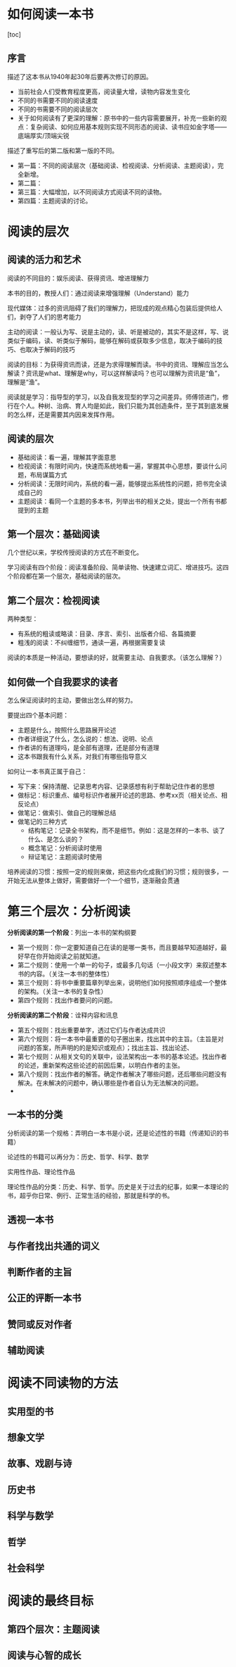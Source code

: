 # 如何阅读一本书

[toc]

## 序言

描述了这本书从1940年起30年后要再次修订的原因。
- 当前社会人们受教育程度更高，阅读量大增，读物内容发生变化
- 不同的书需要不同的阅读速度
- 不同的书需要不同的阅读层次
- 关于如何阅读有了更深的理解：原书中的一些内容需要展开，补充一些新的观点：复杂阅读、如何应用基本规则实现不同形态的阅读、读书应如金字塔——底端厚实/顶端尖锐

描述了重写后的第二版和第一版的不同。
- 第一篇：不同的阅读层次（基础阅读、检视阅读、分析阅读、主题阅读），完全新增。
- 第二篇：
- 第三篇：大幅增加，以不同阅读方式阅读不同的读物。
- 第四篇：主题阅读的讨论。

# 阅读的层次

## 阅读的活力和艺术

阅读的不同目的：娱乐阅读、获得资讯、增进理解力

本书的目的，教授人们：通过阅读来增强理解（Understand）能力

现代媒体：过多的资讯阻碍了我们的理解力，把现成的观点精心包装后提供给人们，剥夺了人们的思考能力

主动的阅读：一般认为写、说是主动的，读、听是被动的，其实不是这样，写、说类似于编码，读、听类似于解码，能够在解码或获取多少信息，取决于编码的技巧、也取决于解码的技巧

阅读的目标：为获得资讯而读，还是为求得理解而读。书中的资讯、理解应当怎么解读？资讯是what、理解是why，可以这样解读吗？也可以理解为资讯是“鱼”，理解是“渔”。

阅读就是学习：指导型的学习，以及自我发现型的学习之间差异。师傅领进门，修行在个人。种树、治病、育人均是如此，我们只能为其创造条件，至于其到底发展的怎么样，还是需要其内因来发挥作用。

## 阅读的层次

- 基础阅读：看一遍，理解其字面意思
- 检视阅读：有限时间内，快速而系统地看一遍，掌握其中心思想，要谈什么问题，布局谋篇方式
- 分析阅读：无限时间内，系统的看一遍，能够提出系统性的问题，把书完全读成自己的
- 主题阅读：看同一个主题的多本书，列举出书的相关之处，提出一个所有书都提到的主题

## 第一个层次：基础阅读

几个世纪以来，学校传授阅读的方式在不断变化。

学习阅读有四个阶段：阅读准备阶段、简单读物、快速建立词汇、增进技巧。这四个阶段都在第一个层次，基础阅读的层次。

## 第二个层次：检视阅读

两种类型：
- 有系统的粗读或略读：目录、序言、索引、出版者介绍、各篇摘要
- 粗浅的阅读：不纠缠细节，通读一遍，再根据需要复读

阅读的本质是一种活动，要想读的好，就需要主动、自我要求。（该怎么理解？）

## 如何做一个自我要求的读者

怎么保证阅读时的主动，要做出怎么样的努力。

要提出四个基本问题：
- 主题是什么，按照什么思路展开论述
- 作者详细说了什么，怎么说的：想法、说明、论点
- 作者讲的有道理吗，是全部有道理，还是部分有道理
- 这本书跟我有什么关系，对我们有哪些指导意义

如何让一本书真正属于自己：
- 写下来：保持清醒、记录思考内容、记录感想有利于帮助记住作者的思想
- 做标记：标识重点、编号标识作者展开论述的思路、参考xx页（相关论点、相反论点）
- 做笔记：做索引、做自己的理解总结
- 做笔记的三种方式
    - 结构笔记：记录全书架构，而不是细节。例如：这是怎样的一本书、谈了什么、是怎么谈的？
    - 概念笔记：分析阅读时使用
    - 辩证笔记：主题阅读时使用

培养阅读的习惯：按照一定的规则来做，把这些内化成我们的习惯；规则很多，一开始无法从整体上做好，需要做好一个一个细节，逐渐融会贯通

# 第三个层次：分析阅读

**分析阅读的第一个阶段**：列出一本书的架构纲要
- 第一个规则：你一定要知道自己在读的是哪一类书，而且要越早知道越好，最好早在你开始阅读之前就知道。
- 第二个规则：使用一个单一的句子，或最多几句话（一小段文字）来叙述整本书的内容。（关注一本书的整体性）
- 第三个规则：将书中重要篇章列举出来，说明他们如何按照顺序组成一个整体的架构。（关注一本书的复杂性）
- 第四个规则：找出作者要问的问题。

**分析阅读的第二个阶段**：诠释内容和讯息
- 第五个规则：找出重要单字，透过它们与作者达成共识
- 第六个规则：将一本书中最重要的句子圈出来，找出其中的主旨。（主旨是对问题的答案，所声明的的是知识或观点）；找出主旨、找出论述、
- 第七个规则：从相关文句的关联中，设法架构出一本书的基本论述。找出作者的论述，重新架构这些论述的前因后果，以明白作者的主张。
- 第八个规则：找出作者的解答。确定作者解决了哪些问题，还后哪些问题没有解决。在未解决的问题中，确认哪些是作者自认为无法解决的问题。
- 

## 一本书的分类

分析阅读的第一个规格：弄明白一本书是小说，还是论述性的书籍（传递知识的书籍）

论述性的书籍可以再分为：历史、哲学、科学、数学

实用性作品、理论性作品

理论性作品的分类：历史、科学、哲学。历史是关于过去的纪事，如果一本理论的书，超乎你日常、例行、正常生活的经验，那就是科学的书。

## 透视一本书

## 与作者找出共通的词义

## 判断作者的主旨

## 公正的评断一本书

## 赞同或反对作者

## 辅助阅读

# 阅读不同读物的方法

## 实用型的书

## 想象文学

## 故事、戏剧与诗

## 历史书

## 科学与数学

## 哲学

## 社会科学

# 阅读的最终目标

## 第四个层次：主题阅读

## 阅读与心智的成长

